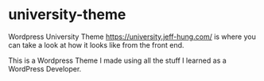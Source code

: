 # university-theme
Wordpress University Theme
https://university.jeff-hung.com/ is where you can take a look at how it looks like from the front end.

This is a Wordpress Theme I made using all the stuff I learned as a WordPress Developer. 

